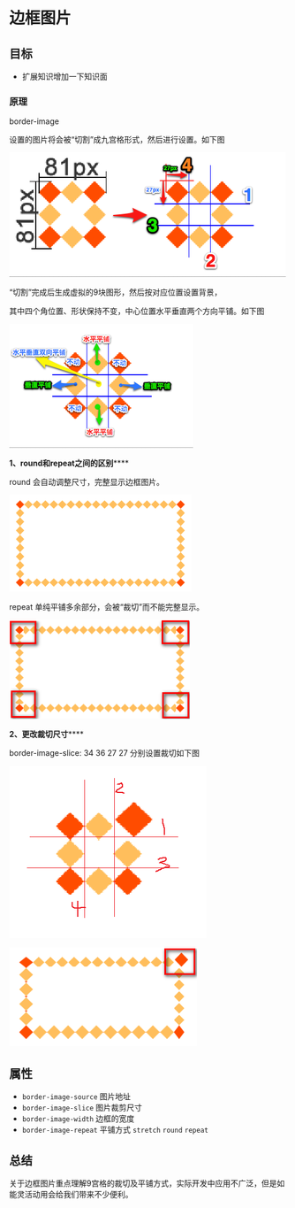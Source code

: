 # 边框图片

## 目标

- 扩展知识增加一下知识面


### 原理

border-image

设置的图片将会被“切割”成九宫格形式，然后进行设置。如下图

![img](media/4.png)

“切割”完成后生成虚拟的9块图形，然后按对应位置设置背景，

其中四个角位置、形状保持不变，中心位置水平垂直两个方向平铺。如下图

![img](media/6.png) 

**1、round和repeat之间的区别******

round 会自动调整尺寸，完整显示边框图片。

![img](media/7.png) 

repeat 单纯平铺多余部分，会被“裁切”而不能完整显示。

![img](media/8.png) 

**2、更改裁切尺寸******

border-image-slice: 34 36 27 27 分别设置裁切如下图

![img](media/9.png) 

![img](media/10.png) 

## 属性

- `border-image-source`  图片地址
- `border-image-slice` 图片裁剪尺寸
- `border-image-width` 边框的宽度
- `border-image-repeat` 平铺方式  `stretch` `round` `repeat`



## 总结

 关于边框图片重点理解9宫格的裁切及平铺方式，实际开发中应用不广泛，但是如能灵活动用会给我们带来不少便利。